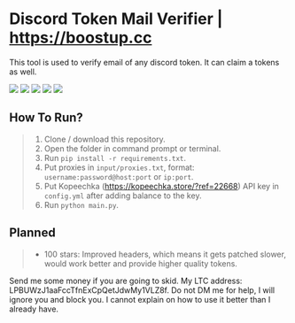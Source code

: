 # Discord Token Mail Verifier | https://boostup.cc
This tool is used to verify email of any discord token. It can claim a tokens as well.

<div id="top"></div>
<p align="left">
  <img src="https://img.shields.io/github/contributors/Pixens/Discord-Token-Mail-Verifier.svg?style=for-the-badge"/>
  <img src="https://img.shields.io/github/forks/Pixens/Discord-Token-Mail-Verifier.svg?style=for-the-badge"/>
  <img src="https://img.shields.io/github/stars/Pixens/Discord-Token-Mail-Verifier.svg?style=for-the-badge"/>
  <img src="https://img.shields.io/github/issues/Pixens/Discord-Token-Mail-Verifier.svg?style=for-the-badge"/>
  <img src="https://img.shields.io/github/license/Pixens/Discord-Token-Mail-Verifier.svg?style=for-the-badge"/>
</p>

## How To Run?
> 1) Clone / download this repository.
> 2) Open the folder in command prompt or terminal.
> 3) Run `pip install -r requirements.txt`.
> 4) Put proxies in  `input/proxies.txt`, format: `username:password@host:port` or `ip:port`.
> 5) Put Kopeechka (https://kopeechka.store/?ref=22668) API key in `config.yml` after adding balance to the key.
> 4) Run `python main.py`.


## Planned
> + 100 stars: Improved headers, which means it gets patched slower, would work better and provide higher quality tokens.



Send me some money if you are going to skid. My LTC address: LPBUWzJ1aaFccTfnExCpQetJdwMy1VLZ8f.
Do not DM me for help, I will ignore you and block you. I cannot explain on how to use it better than I already have.
